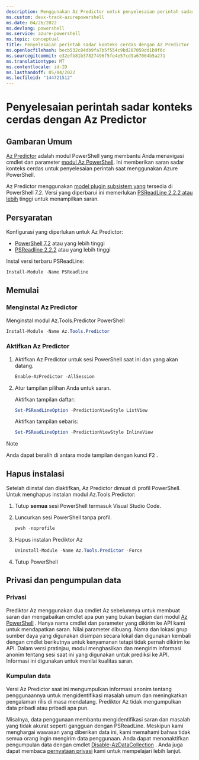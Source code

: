 ```yaml
---
description: Menggunakan Az Predictor untuk penyelesaian perintah sadar konteks cerdas dalam Azure PowerShell.
ms.custom: devx-track-azurepowershell
ms.date: 04/26/2022
ms.devlang: powershell
ms.service: azure-powershell
ms.topic: conceptual
title: Penyelesaian perintah sadar konteks cerdas dengan Az Predictor
ms.openlocfilehash: becb532c84db9fa7b5f554c9bd207059dd1b9f6c
ms.sourcegitcommit: e32efb81b37827496f5fe4e57cd9a67004b5a271
ms.translationtype: MT
ms.contentlocale: id-ID
ms.lasthandoff: 05/04/2022
ms.locfileid: "144721512"
---
```

# <a name="intelligent-context-aware-command-completion-with-az-predictor"></a>Penyelesaian perintah sadar konteks cerdas dengan Az Predictor

## <a name="overview"></a>Gambaran Umum

[Az Predictor](https://www.powershellgallery.com/packages/Az.Tools.Predictor/) adalah modul PowerShell yang membantu Anda menavigasi cmdlet dan parameter [modul Az PowerShell](https://www.powershellgallery.com/packages/Az). Ini memberikan saran sadar konteks cerdas untuk penyelesaian perintah saat menggunakan Azure PowerShell.

Az Predictor menggunakan [model plugin subsistem yang](/powershell/scripting/learn/experimental-features#pssubsystempluginmodel) tersedia di PowerShell 7.2. Versi yang diperbarui ini memerlukan [PSReadLine 2.2.2 atau lebih](https://www.powershellgallery.com/packages/PSReadLine/2.2.2) tinggi untuk menampilkan saran.

## <a name="requirements"></a>Persyaratan

Konfigurasi yang diperlukan untuk Az Predictor:

- [PowerShell 7.2](https://github.com/PowerShell/PowerShell/) atau yang lebih tinggi
- [PSReadline 2.2.2](https://github.com/PowerShell/PSReadLine/) atau yang lebih tinggi

Instal versi terbaru PSReadLine:

```powershell
Install-Module -Name PSReadline
```

## <a name="getting-started"></a>Memulai

### <a name="install-az-predictor"></a>Menginstal Az Predictor

Menginstal modul Az.Tools.Predictor PowerShell

```powershell
Install-Module -Name Az.Tools.Predictor
```

### <a name="enable-az-predictor"></a>Aktifkan Az Predictor

1. Aktifkan Az Predictor untuk sesi PowerShell saat ini dan yang akan datang.

   ```powershell
   Enable-AzPredictor -AllSession
   ```

1. Atur tampilan pilihan Anda untuk saran.

   Aktifkan tampilan daftar:

   ```powershell
   Set-PSReadLineOption -PredictionViewStyle ListView
   ```

   Aktifkan tampilan sebaris:

   ```powershell
   Set-PSReadLineOption -PredictionViewStyle InlineView
   ```

> [!NOTE]
> Anda dapat beralih di antara mode tampilan dengan kunci <kbd>F2</kbd> .

## <a name="uninstallation"></a>Hapus instalasi

Setelah diinstal dan diaktifkan, Az Predictor dimuat di profil PowerShell.
Untuk menghapus instalan modul Az.Tools.Predictor:

1. Tutup **semua** sesi PowerShell termasuk Visual Studio Code.

1. Luncurkan sesi PowerShell tanpa profil.

   ```powershell
   pwsh -noprofile
   ```

1. Hapus instalan Prediktor Az

   ```powershell
   Uninstall-Module -Name Az.Tools.Predictor -Force
   ```

1. Tutup PowerShell

## <a name="privacy-and-data-collection"></a>Privasi dan pengumpulan data

### <a name="privacy"></a>Privasi

Prediktor Az menggunakan dua cmdlet Az sebelumnya untuk membuat saran dan mengabaikan cmdlet apa pun yang bukan bagian dari modul [Az PowerShell](https://www.powershellgallery.com/packages/Az) . Hanya nama cmdlet dan parameter yang dikirim ke API kami untuk mendapatkan saran. Nilai parameter dibuang.
Nama dan lokasi grup sumber daya yang digunakan disimpan secara lokal dan digunakan kembali dengan cmdlet berikutnya untuk kenyamanan tetapi tidak pernah dikirim ke API. Dalam versi pratinjau, modul menghasilkan dan mengirim informasi anonim tentang sesi saat ini yang digunakan untuk prediksi ke API. Informasi ini digunakan untuk menilai kualitas saran.

### <a name="data-collection"></a>Kumpulan data

Versi Az Predictor saat ini mengumpulkan informasi anonim tentang penggunaannya untuk mengidentifikasi masalah umum dan meningkatkan pengalaman rilis di masa mendatang. Prediktor Az tidak mengumpulkan data pribadi atau pribadi apa pun.

Misalnya, data penggunaan membantu mengidentifikasi saran dan masalah yang tidak akurat seperti gangguan dengan PSReadLine. Meskipun kami menghargai wawasan yang diberikan data ini, kami memahami bahwa tidak semua orang ingin mengirim data penggunaan. Anda dapat menonaktifkan pengumpulan data dengan cmdlet [Disable-AzDataCollection](/powershell/module/az.accounts/disable-azdatacollection) . Anda juga dapat membaca [pernyataan privasi](https://go.microsoft.com/fwlink/?LinkID=528096&clcid=0x409) kami untuk mempelajari lebih lanjut.
